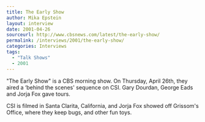 ```yaml
---
title: The Early Show
author: Mika Epstein
layout: interview
date: 2001-04-26
sourceurl: http://www.cbsnews.com/latest/the-early-show/
permalink: /interviews/2001/the-early-show/
categories: Interviews
tags: 
  - "Talk Shows"
  - 2001
---
```


"The Early Show" is a CBS morning show. On Thursday, April 26th, they aired a &#8216;behind the scenes' sequence on CSI. Gary Dourdan, George Eads and Jorja Fox gave tours.

CSI is filmed in Santa Clarita, California, and Jorja Fox showed off Grissom's Office, where they keep bugs, and other fun toys.
